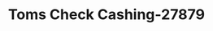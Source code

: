 ---
f_zip-code: 67208
f_state-code: KS
title: Toms Check Cashing-27879
f_phone: 316-684-2855
f_city-only: Wichita
f_address: 4703 E 13Th Street N Wichita
f_location-unique-id: '27879'
slug: toms-check-cashing-27879
updated-on: '2024-05-30T13:46:58.046Z'
created-on: '2024-05-30T13:36:59.803Z'
published-on: '2024-05-30T13:54:32.469Z'
f_city-state: cms/city/wichita-ks.md
f_company: cms/company/toms-check-cashing.md
f_state: cms/state/kansas.md
layout: '[payday-loan].html'
tags: payday-loan
---